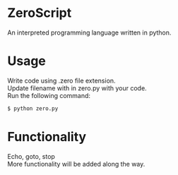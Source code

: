 # ZeroScript

An interpreted programming language written in python.<br />

# Usage

Write code using .zero file extension. <br />
Update filename with in zero.py with your code. <br />
Run the following command:

```sh
$ python zero.py
```

# Functionality

Echo, goto, stop <br />
More functionality will be added along the way.
